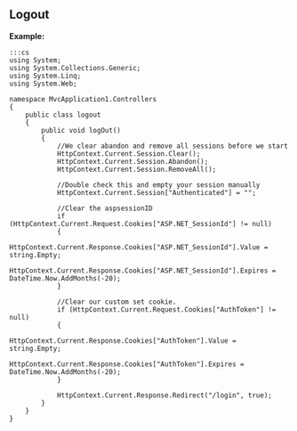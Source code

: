 Logout
-------

**Example:**

	:::cs
	using System;
	using System.Collections.Generic;
	using System.Linq;
	using System.Web;

	namespace MvcApplication1.Controllers
	{
		public class logout
		{
			public void logOut()
			{   
				//We clear abandon and remove all sessions before we start
				HttpContext.Current.Session.Clear();
				HttpContext.Current.Session.Abandon();
				HttpContext.Current.Session.RemoveAll();

				//Double check this and empty your session manually
				HttpContext.Current.Session["Authenticated"] = "";

				//Clear the aspsessionID
				if (HttpContext.Current.Request.Cookies["ASP.NET_SessionId"] != null)
				{
					HttpContext.Current.Response.Cookies["ASP.NET_SessionId"].Value = string.Empty;
					HttpContext.Current.Response.Cookies["ASP.NET_SessionId"].Expires = DateTime.Now.AddMonths(-20);
				}

				//Clear our custom set cookie.
				if (HttpContext.Current.Request.Cookies["AuthToken"] != null)
				{
					HttpContext.Current.Response.Cookies["AuthToken"].Value = string.Empty;
					HttpContext.Current.Response.Cookies["AuthToken"].Expires = DateTime.Now.AddMonths(-20);
				}

				HttpContext.Current.Response.Redirect("/login", true);
			}
		}
	}
